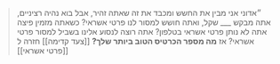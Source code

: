 >״אדוני אני מבין את החשש ומכבד את זה שאתה זהיר, אבל בוא נהיה רציניים, אתה מבקש ___ שקל, 
>ואתה חושש למסור לנו פרטי אשראי?
>כשאתה מזמין פיצה אתה לא נותן פרטי אשראי בטלפון?
>אתה רוצה לנסוע אלינו בשביל למסור פרטי אשראי?
>אז **מה מספר הכרטיס הטוב ביותר שלך?** 
>[[צעד קדימה]] חזרה ל [[פרטי  אשראי]]
